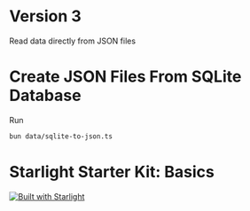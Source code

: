 # Version 3

Read data directly from JSON files

# Create JSON Files From SQLite Database

Run
```sh
bun data/sqlite-to-json.ts
```

# Starlight Starter Kit: Basics

[![Built with Starlight](https://astro.badg.es/v2/built-with-starlight/tiny.svg)](https://starlight.astro.build)